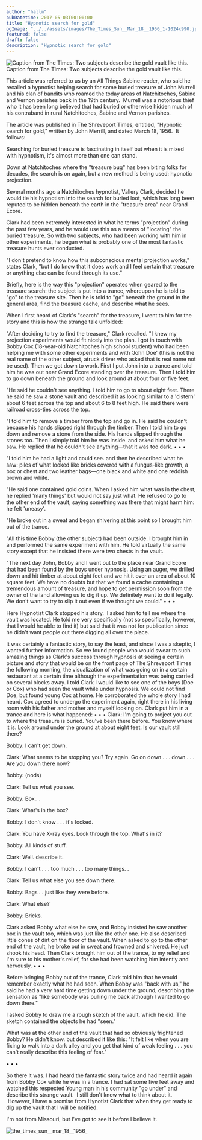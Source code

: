 ```yaml
---
author: "hallm"
pubDatetime: 2017-05-03T00:00:00
title: "Hypnotic search for gold"
ogImage: "../../assets/images/The_Times_Sun__Mar_18__1956_1-1024x990.jpg"
featured: false
draft: false
description: "Hypnotic search for gold"
---
```


![Caption from The Times:  Two subjects describe the gold vault like this. ](@assets/images//The_Times_Sun__Mar_18__1956_1-1024x990.jpg) Caption from The Times: Two subjects describe the gold vault like this.

This article was referred to us by an All Things Sabine reader, who said he recalled a hypnotist helping search for some buried treasure of John Murrell and his clan of bandits who roamed the today areas of Natchitoches, Sabine and Vernon parishes back in the 19th century.  Murrell was a notorious thief who it has been long believed that had buried or otherwise hidden much of his contraband in rural Natchitoches, Sabine and Vernon parishes.

The article was published in The Shreveport Times, entitled, "Hypnotic search for gold," written by John Merrill, and dated March 18, 1956.  It follows:

Searching for buried treasure is fascinating in itself but when it is mixed with hypnotism, it's almost more than one can stand.

Down at Natchitoches where the "treasure bug" has been biting folks for decades, the search is on again, but a new method is being used: hypnotic projection.

Several months ago a Natchitoches hypnotist, Vallery Clark, decided he would tie his hypnotism into the search for buried loot, which has long been reputed to be hidden beneath the earth in the "treasure area" near Grand Ecore.

Clark had been extremely interested in what he terms "projection" during the past few years, and he would use this as a means of "locating" the buried treasure. So with two subjects, who had been working with him in other experiments, he began what is probably one of the most fantastic treasure hunts ever conducted.

"I don't pretend to know how this subconscious mental projection works," states Clark, "but I do know that it does work and I feel certain that treasure or anything else can be found through its use."

Briefly, here is the way this "projection" operates when geared to the treasure search: the subject is put into a trance, whereupon he is told to "go" to the treasure site. Then he is told to "go" beneath the ground in the general area, find the treasure cache, and describe what he sees.

When I first heard of Clark's "search" for the treasure, I went to him for the story and this is how the strange tale unfolded:

"After deciding to try to find the treasure," Clark recalled. "I knew my projection experiments would fit nicely into the plan. I got in touch with Bobby Cox (18-year-old Natchitoches high school student) who had been helping me with some other experiments and with 'John Doe' (this is not the real name of the other subject, atruck driver who asked that is real name not be used). Then we got down to work. First I put John into a trance and told him he was out near Grand Ecore standing over the treasure. Then I told him to go down beneath the ground and look around at about four or five feet.

"He said he couldn't see anything. I told him to go to about eight feet. There he said he saw a stone vault and described it as looking similar to a 'cistern' about 6 feet across the top and about 6 to 8 feet high. He said there were railroad cross-ties across the top.

"I told him to remove a timber from the top and go in. He said he couldn't because his hands slipped right through the timber. Then I told him to go down and remove a stone from the side. His hands slipped through the stones too. Then I simply told him he was inside. and asked him what he saw. He replied that he couldn't see anything—that it was too dark. • • •

"I told him he had a light and could see. and then he described what he saw: piles of what looked like bricks covered with a fungus-like growth, a box or chest and two leather bags—one black and white and one reddish brown and white.

"He said one contained gold coins. When I asked him what was in the chest, he replied 'many things' but would not say just what. He refused to go to the other end of the vault, saying something was there that might harm him: he felt 'uneasy'.

"He broke out in a sweat and began shivering at this point so I brought him out of the trance.

"All this time Bobby (the other subject) had been outside. I brought him in and performed the same experiment with him. He told virtually the same story except that he insisted there were two chests in the vault.

"The next day John, Bobby and I went out to the place near Grand Ecore that had been found by the boys under hypnosis. Using an auger, we drilled down and hit timber at about eight feet and we hit it over an area of about 10 square feet. We have no doubts but that we found a cache containing a tremendous amount of treasure, and hope to get permission soon from the owner of the land allowing us to dig it up. We definitely want to do it legally. We don't want to try to slip it out even if we thought we could." • • •

Here Hypnotist Clark stopped his story.  I asked him to tell me where the vault was located. He told me very specifically (not so specifically, however, that I would he able to find it) but said that it was not for publication since he didn't want people out there digging all over the place.

It was certainly a fantastic story, to say the least, and since I was a skeptic, I wanted further information. So we found people who would swear to such amazing things as Clark's success through hypnosis at seeing a certain picture and story that would be on the front page of The Shreveport Times the following morning, the visualization of what was going on in a certain restaurant at a certain time although the experimentation was being carried on several blocks away. I told Clark I would like to see one of the boys (Doe or Cox) who had seen the vault while under hypnosis. We could not find Doe, but found young Cox at home. He corroborated the whole story I had heard. Cox agreed to undergo the experiment again, right there in his living room with his father and mother and myself looking on. Clark put him in a trance and here is what happened: • • • Clark: I'm going to project you out to where the treasure is buried. You've been there before. You know where it is. Look around under the ground at about eight feet. Is our vault still there?

Bobby: I can't get down.

Clark: What seems to be stopping you? Try again. Go on down . . . down . . . Are you down there now?

Bobby: (nods)

Clark: Tell us what you see.

Bobby: Box.. .

Clark: What's in the box?

Bobby: I don't know . . . it's locked.

Clark: You have X-ray eyes. Look through the top. What's in it?

Bobby: All kinds of stuff.

Clark: Well. describe it.

Bobby: I can't . . . too much . . . too many things. .

Clark: Tell us what else you see down there.

Bobby: Bags . . just like they were before.

Clark: What else?

Bobby: Bricks.

Clark asked Bobby what else he saw, and Bobby insisted he saw another box in the vault too, which was just like the other one. He also described little cones of dirt on the floor of the vault. When asked to go to the other end of the vault, he broke out in sweat and frowned and shivered. He just shook his head. Then Clark brought him out of the trance, to my relief and I'm sure to his mother's relief, for she had been watching him intently and nervously. • • •

Before bringing Bobby out of the trance, Clark told him that he would remember exactly what he had seen. When Bobby was "back with us," he said he had a very hard time getting down under the ground, describing the sensation as "like somebody was pulling me back although I wanted to go down there."

I asked Bobby to draw me a rough sketch of the vault, which he did. The sketch contained the objects he had "seen."

What was at the other end of the vault that had so obviously frightened Bobby? He didn't know. but described it like this: "It felt like when you are fixing to walk into a dark alley and you get that kind of weak feeling . . . you can't really describe this feeling of fear."

• • •

So there it was. I had heard the fantastic story twice and had heard it again from Bobby Cox while he was in a trance. I had sat some five feet away and watched this respected Young man in his community "go under" and describe this strange vault.  I still don't know what to think about it.  However, I have a promise from Hynotist Clark that when they get ready to dig up the vault that I will be notified.

I'm not from Missouri, but I've got to see it before I believe it.

![the_times_sun__mar_18__1956_](@assets/images//The_Times_Sun__Mar_18__1956_-1024x837.jpg)